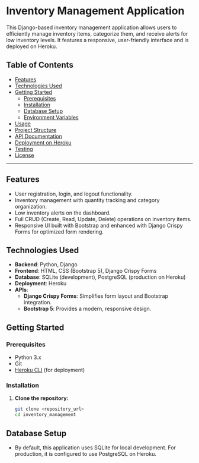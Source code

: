 # Inventory Management Application

This Django-based inventory management application allows users to efficiently manage inventory items, categorize them, and receive alerts for low inventory levels. It features a responsive, user-friendly interface and is deployed on Heroku.

## Table of Contents

- [Features](#features)
- [Technologies Used](#technologies-used)
- [Getting Started](#getting-started)
  - [Prerequisites](#prerequisites)
  - [Installation](#installation)
  - [Database Setup](#database-setup)
  - [Environment Variables](#environment-variables)
- [Usage](#usage)
- [Project Structure](#project-structure)
- [API Documentation](#api-documentation)
- [Deployment on Heroku](#deployment-on-heroku)
- [Testing](#testing)
- [License](#license)

---

## Features

- User registration, login, and logout functionality.
- Inventory management with quantity tracking and category organization.
- Low inventory alerts on the dashboard.
- Full CRUD (Create, Read, Update, Delete) operations on inventory items.
- Responsive UI built with Bootstrap and enhanced with Django Crispy Forms for optimized form rendering.

## Technologies Used

- **Backend**: Python, Django
- **Frontend**: HTML, CSS (Bootstrap 5), Django Crispy Forms
- **Database**: SQLite (development), PostgreSQL (production on Heroku)
- **Deployment**: Heroku
- **APIs**:
  - **Django Crispy Forms**: Simplifies form layout and Bootstrap integration.
  - **Bootstrap 5**: Provides a modern, responsive design.

## Getting Started

### Prerequisites

- Python 3.x
- Git
- [Heroku CLI](https://devcenter.heroku.com/articles/heroku-cli) (for deployment)

### Installation

1. **Clone the repository:**
   ```bash
   git clone <repository_url>
   cd inventory_management
## Database Setup
- By default, this application uses SQLite for local development. For production, it is configured to use PostgreSQL on Heroku.
